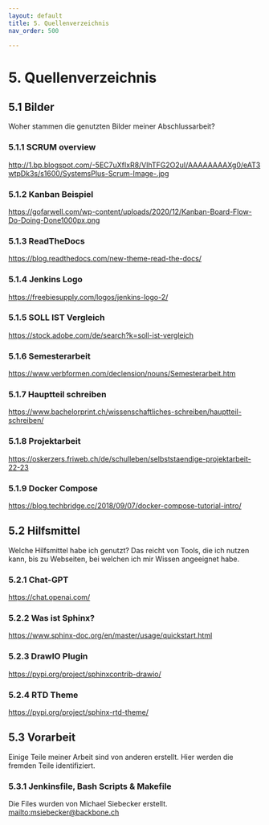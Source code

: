 ```yaml
---
layout: default
title: 5. Quellenverzeichnis
nav_order: 500

---
```


# 5. Quellenverzeichnis

## 5.1 Bilder

Woher stammen die genutzten Bilder meiner Abschlussarbeit?

### 5.1.1 SCRUM overview

<http://1.bp.blogspot.com/-5EC7uXfIxR8/VlhTFG2O2uI/AAAAAAAAXg0/eAT3wtpDk3s/s1600/SystemsPlus-Scrum-Image-.jpg>

### 5.1.2 Kanban Beispiel

<https://gofarwell.com/wp-content/uploads/2020/12/Kanban-Board-Flow-Do-Doing-Done1000px.png>

### 5.1.3 ReadTheDocs

<https://blog.readthedocs.com/new-theme-read-the-docs/>

### 5.1.4 Jenkins Logo

<https://freebiesupply.com/logos/jenkins-logo-2/>

### 5.1.5 SOLL IST Vergleich

<https://stock.adobe.com/de/search?k=soll-ist-vergleich>

### 5.1.6 Semesterarbeit

<https://www.verbformen.com/declension/nouns/Semesterarbeit.htm>

### 5.1.7 Hauptteil schreiben

<https://www.bachelorprint.ch/wissenschaftliches-schreiben/hauptteil-schreiben/>

### 5.1.8 Projektarbeit

<https://oskerzers.friweb.ch/de/schulleben/selbststaendige-projektarbeit-22-23>

### 5.1.9 Docker Compose

<https://blog.techbridge.cc/2018/09/07/docker-compose-tutorial-intro/>

## 5.2 Hilfsmittel

Welche Hilfsmittel habe ich genutzt?
Das reicht von Tools, die ich nutzen kann, bis zu Webseiten, bei welchen ich mir Wissen angeeignet habe.

### 5.2.1 Chat-GPT

<https://chat.openai.com/>

### 5.2.2 Was ist Sphinx?

<https://www.sphinx-doc.org/en/master/usage/quickstart.html>

### 5.2.3 DrawIO Plugin

<https://pypi.org/project/sphinxcontrib-drawio/>

### 5.2.4 RTD Theme

<https://pypi.org/project/sphinx-rtd-theme/>

## 5.3 Vorarbeit

Einige Teile meiner Arbeit sind von anderen erstellt. Hier werden die fremden Teile identifiziert.

### 5.3.1 Jenkinsfile, Bash Scripts & Makefile

Die Files wurden von Michael Siebecker erstellt. <mailto:msiebecker@backbone.ch>